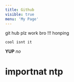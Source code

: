 ```yaml
---
title: Github
visible: true
menu: 'My Page'
---
```


git hub plz work bro 
!!! honping

`cool isnt it`

**YUP** *no*

# importnat ntp